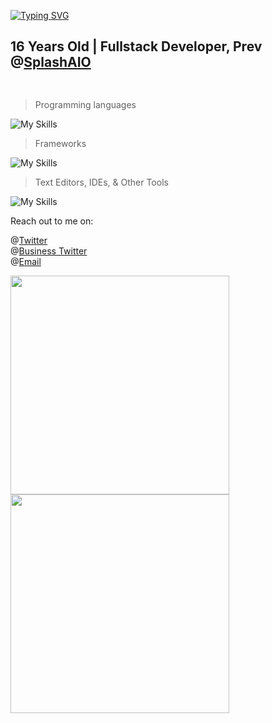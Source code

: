 <a href="https://git.io/typing-svg"><img src="https://readme-typing-svg.herokuapp.com?font=Fira+Code&weight=800&size=40&duration=3000&pause=1000&width=470&lines=Whats+up!+I'm+Cyrus" alt="Typing SVG" /></a>

<h2 style="border: hidden;">16 Years Old | Fullstack Developer, Prev @<a href="https://splashbots.hyper.co/">SplashAIO</a></h2>
<h2><img src="https://komarev.com/ghpvc/?username=TrustyJar" alt=""></h2>

> Programming languages

![My Skills](https://skillicons.dev/icons?i=nodejs,js,ts,python,html,css,go,java)

> Frameworks

![My Skills](https://skillicons.dev/icons?i=express,flask,react,electron,gcp,aws,heroku,git,mongodb)

> Text Editors, IDEs, & Other Tools

![My Skills](https://skillicons.dev/icons?i=vscode,idea,figma)

Reach out to me on:

@[Twitter](https://twitter.com/TrustyJar1234) <br>
@[Business Twitter](https://twitter.com/splash_aio) <br>
@[Email](mailto:cyrus.naficy@gmail.com) <br>

<img src="https://wakatime.com/share/@70382529-6aad-4c01-9b85-9e429842bf84/82817e08-cb0d-4f61-9164-8ec981783078.svg" width="350" height="350"><img src="https://wakatime.com/share/@70382529-6aad-4c01-9b85-9e429842bf84/d7e18e4c-de1f-4b5f-a44b-88ad64c7228d.svg" width="350" height="350">
